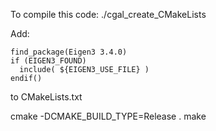 To compile this code:
./cgal_create_CMakeLists

Add:
```
find_package(Eigen3 3.4.0)
if (EIGEN3_FOUND)
  include( ${EIGEN3_USE_FILE} )
endif()
```

to CMakeLists.txt

cmake -DCMAKE_BUILD_TYPE=Release .
make
